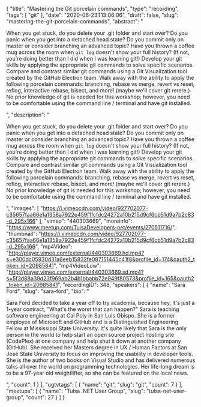 {
  "title": "Mastering the Git porcelain commands",
  "type": "recording",
  "tags": [
    "git"
  ],
  "date": "2020-06-23T13:06:06",
  "draft": false,
  "slug": "mastering-the-git-porcelain-commands",
  "abstract": "<p>When you get stuck, do you delete your .git folder and start over? Do you panic when you get into a detached head state? Do you commit only on master or consider branching an advanced topic? Have you thrown a coffee mug across the room when `git log` doesn't show your full history? (If not, you're doing better than I did when I was learning git!) Develop your git skills by applying the appropriate git commands to solve specific scenarios. Compare and contrast similar git commands using a Git Visualization tool created by the GitHub Electron team. Walk away with the ability to apply the following porcelain commands: branching, rebase vs merge, revert vs reset, reflog, interactive rebase, bisect, and more! (maybe we'll cover git rerere.) No prior knowledge of git is needed for this workshop; however, you need to be comfortable using the command line / terminal and have git installed.</p>",
  "description": "<p>When you get stuck, do you delete your .git folder and start over? Do you panic when you get into a detached head state? Do you commit only on master or consider branching an advanced topic? Have you thrown a coffee mug across the room when `git log` doesn't show your full history? (If not, you're doing better than I did when I was learning git!) Develop your git skills by applying the appropriate git commands to solve specific scenarios. Compare and contrast similar git commands using a Git Visualization tool created by the GitHub Electron team. Walk away with the ability to apply the following porcelain commands: branching, rebase vs merge, revert vs reset, reflog, interactive rebase, bisect, and more! (maybe we'll cover git rerere.) No prior knowledge of git is needed for this workshop; however, you need to be comfortable using the command line / terminal and have git installed.</p>",
  "images": [
    "https://i.vimeocdn.com/video/927702077-c35657faa66e1a1358a7922e459f1fcfdc24272a10b215d9cf6cb51d9a7b2c83-d_295x166"
  ],
  "vimeo": "440303669",
  "moreinfo": "https://www.meetup.com/TulsaDevelopers-net/events/270511716/",
  "thumbnail": "https://i.vimeocdn.com/video/927702077-c35657faa66e1a1358a7922e459f1fcfdc24272a10b215d9cf6cb51d9a7b2c83-d_295x166",
  "mp4Video": "http://player.vimeo.com/external/440303669.hd.mp4?s=e300dc05930d31a6eeb15832fe087151445c41f8&profile_id=174&oauth2_token_id=20985841",
  "mp4VideoLow": "http://player.vimeo.com/external/440303669.sd.mp4?s=5f3d88a39d23f969ab2b4b1bbabb72e949f80573&profile_id=165&oauth2_token_id=20985841",
  "recordingID": 348,
  "speakers": [
    {
      "name": "Sara Ford",
      "slug": "sara-ford",
      "bio": "<p>Sara Ford decided to take a year off to try academia, because hey, it's just a 1-year contract, \"What's the worst that can happen?\" Sara is teaching software engineering at Cal Poly in San Luis Obispo. She is a former employee of Microsoft and GitHub and is a Distinguished Engineering Fellow at Mississippi State University. It's quite likely that Sara is the only person in the world to help start an open source project hosting site (CodePlex) at one company and help shut it down at another company (GitHub). She received her Masters degree in UX / Human Factors at San Jose State University to focus on improving the usability in developer tools. She is the author of two books on Visual Studio and has delivered numerous talks all over the world on programming technologies. Her life-long dream is to be a 97-year old weightlifter, so she can be featured on the local news.</p>",
      "count": 1
    }
  ],
  "ugtvtags": [
    {
      "name": "git",
      "slug": "git",
      "count": 7
    }
  ],
  "meetups": [
    {
      "name": "Tulsa .NET User Group",
      "slug": "tulsa-net-user-group",
      "count": 27
    }
  ]
}